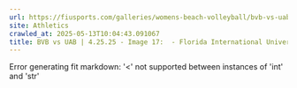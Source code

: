 ```yaml
---
url: https://fiusports.com/galleries/womens-beach-volleyball/bvb-vs-uab-4-25-25/image-17/357/62816
site: Athletics
crawled_at: 2025-05-13T10:04:43.091067
title: BVB vs UAB | 4.25.25 - Image 17:  - Florida International University
---
```


Error generating fit markdown: '<' not supported between instances of 'int' and 'str'